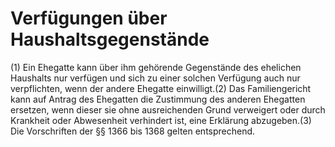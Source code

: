# Verfügungen über Haushaltsgegenstände

(1) Ein Ehegatte kann über ihm gehörende Gegenstände des ehelichen Haushalts nur verfügen und sich zu einer solchen Verfügung auch nur verpflichten, wenn der andere Ehegatte einwilligt.(2) Das Familiengericht kann auf Antrag des Ehegatten die Zustimmung des anderen Ehegatten ersetzen, wenn dieser sie ohne ausreichenden Grund verweigert oder durch Krankheit oder Abwesenheit verhindert ist, eine Erklärung abzugeben.(3) Die Vorschriften der §§ 1366 bis 1368 gelten entsprechend. 

